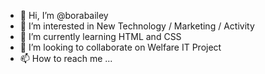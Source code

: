 - 👋 Hi, I’m @borabailey
- 👀 I’m interested in New Technology / Marketing / Activity 
- 🌱 I’m currently learning HTML and CSS
- 💞️ I’m looking to collaborate on Welfare IT Project
- 📫 How to reach me ...

<!---
borabailey/borabailey is a ✨ special ✨ repository because its `README.md` (this file) appears on your GitHub profile.
You can click the Preview link to take a look at your changes.
--->
